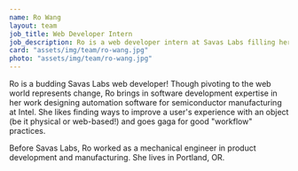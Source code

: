 ```yaml
---
name: Ro Wang
layout: team
job_title: Web Developer Intern
job_description: Ro is a web developer intern at Savas Labs filling her brain daily with myriad things the team throws at her.
card: "assets/img/team/ro-wang.jpg"
photo: "assets/img/team/ro-wang.jpg"
---
```


Ro is a budding Savas Labs web developer! Though pivoting to the web world
represents change, Ro brings in software development expertise in her work designing automation software for semiconductor manufacturing at Intel. She likes finding ways to improve a user's experience with an object (be it physical or web-based!) and goes gaga for good "workflow" practices. 

Before Savas Labs, Ro worked as a mechanical engineer in product development and manufacturing. She lives in Portland, OR.